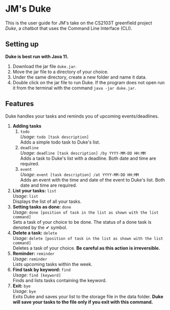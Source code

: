 # JM's Duke

This is the user guide for JM's take on the CS2103T greenfield project _Duke_, a chatbot that uses the Command Line Interface (CLI).

## Setting up

**Duke is best run with Java 11.**

1. Download the jar file `duke.jar`.
1. Move the jar file to a directory of your choice.
1. Under the same directory, create a new folder and name it data.
1. Double click on the jar file to run Duke. If the program does not open run it from the terminal with the command `java -jar duke.jar`.

## Features
Duke handles your tasks and reminds you of upcoming events/deadlines.
1. **Adding tasks**
   1. `todo`  
      _Usage_: `todo [task description]`  
      Adds a simple todo task to Duke's list. 
   1. `deadline`  
      _Usage_: `deadline [task description] /by YYYY-MM-DD HH:MM`  
      Adds a task to Duke's list with a deadline. Both date and time are required.
   1. `event`  
      _Usage_: `event [task description] /at YYYY-MM-DD HH:MM`  
      Adds an event with the time and date of the event to Duke's list. Both date and time are required.  
1. **List your tasks:** `list`  
   _Usage_: `list`  
   Displays the list of all your tasks.  
1. **Setting tasks as done:** `done`  
   _Usage_: `done [position of task in the list as shown with the list command]`  
   Sets a task of your choice to be done. The status of a done task is denoted by the ✔ symbol.
1. **Delete a task:** `delete`  
   _Usage_: `delete [position of task in the list as shown with the list command]`  
   Deletes a task of your choice. **Be careful as this action is irreversible.**
1. **Reminder:** `reminder`  
   _Usage_: `reminder`  
   Lists upcoming tasks within the week.  
1. **Find task by keyword:** `find`  
   _Usage_: `find [keyword]`  
   Finds and lists tasks containing the keyword.
1. **Exit:** `bye`  
   _Usage_: `bye`  
   Exits Duke and saves your list to the storage file in the data folder. **Duke will save your tasks to the file only if you exit with this command.**
